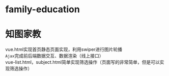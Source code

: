# family-education
知图家教
=======
vue.html实现首页静态页面实现，利用swiper进行图片轮播</br>
  `Ajax`完成前后端数据交互、数据渲染（线上接口）  </br>
    vue-list.html，subject.html简单实现筛选操作（页面写的非常简单，但是可以实现筛选操作）</br>
